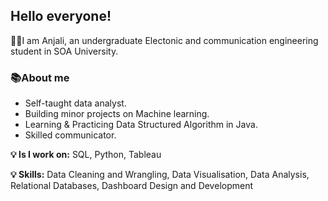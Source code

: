 ## Hello everyone!
👩‍🎓I am Anjali, an undergraduate Electonic and communication engineering student in SOA University. 

### 📚About me
- Self-taught data analyst.
- Building minor projects on Machine learning.
- Learning & Practicing Data Structured Algorithm in Java.
- Skilled communicator.


**💡  ls I work on:** SQL, Python, Tableau

**💡 Skills:** Data Cleaning and Wrangling, Data Visualisation, Data Analysis, Relational Databases, Dashboard Design and Development
